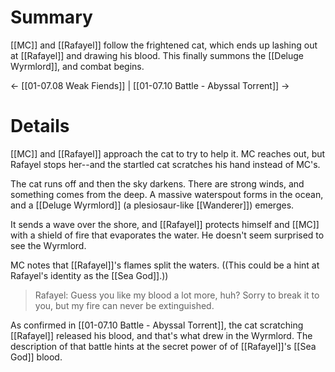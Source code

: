 # Summary

[[MC]] and [[Rafayel]] follow the frightened cat, which ends up lashing out at [[Rafayel]] and drawing his blood. This finally summons the [[Deluge Wyrmlord]], and combat begins.

← [[01-07.08 Weak Fiends]] | [[01-07.10 Battle - Abyssal Torrent]] →
# Details
[[MC]] and [[Rafayel]] approach the cat to try to help it. MC reaches out, but Rafayel stops her--and the startled cat scratches his hand instead of MC's.

The cat runs off and then the sky darkens. There are strong winds, and something comes from the deep. A massive waterspout forms in the ocean, and a [[Deluge Wyrmlord]] (a plesiosaur-like [[Wanderer]]) emerges.

It sends a wave over the shore, and [[Rafayel]] protects himself and [[MC]] with a shield of fire that evaporates the water. He doesn't seem surprised to see the Wyrmlord.

MC notes that [[Rafayel]]'s flames split the waters. ((This could be a hint at Rafayel's identity as the [[Sea God]].))

> Rafayel: Guess you like my blood a lot more, huh? Sorry to break it to you, but my fire can never be extinguished.

As confirmed in [[01-07.10 Battle - Abyssal Torrent]], the cat scratching [[Rafayel]] released his blood, and that's what drew in the Wyrmlord. The description of that battle hints at the secret power of  of [[Rafayel]]'s [[Sea God]] blood.

